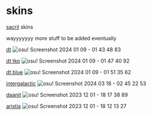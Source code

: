 # skins
[sacril](https://osu.ppy.sh/users/12563874) skins 

wayyyyyyy more stuff to be added eventually

[dt](https://dthd.s-ul.eu/m1tYle0Q)
![osu! Screenshot 2024 01 09 - 01 43 48 83](https://github.com/sacril/skins/assets/141312980/af32773b-f19d-47f1-a2ed-11cb250021df)

[dt tko](https://dthd.s-ul.eu/vCfipDo5)
![osu! Screenshot 2024 01 09 - 01 47 40 92](https://github.com/sacril/skins/assets/141312980/bdc8f8a0-8629-4009-9b54-c84651e99efb)

[dt blue](https://dthd.s-ul.eu/LN1F56wr)
![osu! Screenshot 2024 01 09 - 01 51 35 62](https://github.com/sacril/skins/assets/141312980/aef58221-75e7-4a67-8e1c-0fa9681a4002)

[intergalactic](https://dthd.s-ul.eu/peY8IrWY)
![osu! Screenshot 2024 03 18 - 02 45 22 53](https://github.com/sacril/skins/assets/141312980/26890071-98e8-4d48-a2d5-86875dc3a642)

[daanit](https://drive.google.com/file/d/10IB5vSYetYHvvYV6AihB3lcPrq7DbJt-/view?usp=sharing)
![osu! Screenshot 2023 12 01 - 18 17 38 89](https://github.com/sacril/skins/assets/141312980/e9624abb-f548-4dba-b615-b6c7dd0ea95d)

[aristia](https://drive.google.com/file/d/1TYlzfsE9cLepBlFk05-v_rJiE5euYdCM/view?usp=sharing)
![osu! Screenshot 2023 12 01 - 18 12 13 27](https://github.com/sacril/skins/assets/141312980/fc711f00-f0ef-4f03-ab25-0ea5d804e1cb)
